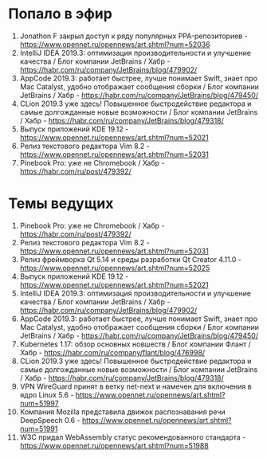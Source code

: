 # Попало в эфир
1. Jonathon F закрыл доступ к ряду популярных PPA-репозиториев - https://www.opennet.ru/opennews/art.shtml?num=52036
1. IntelliJ IDEA 2019.3: оптимизация производительности и улучшение качества / Блог компании JetBrains / Хабр - https://habr.com/ru/company/JetBrains/blog/479902/
1. AppCode 2019.3: работает быстрее, лучше понимает Swift, знает про Mac Catalyst, удобно отображает сообщения сборки / Блог компании JetBrains / Хабр - https://habr.com/ru/company/JetBrains/blog/479450/
1. CLion 2019.3 уже здесь! Повышенное быстродействие редактора и самые долгожданные новые возможности / Блог компании JetBrains / Хабр - https://habr.com/ru/company/JetBrains/blog/479318/
1. Выпуск приложений KDE 19.12 - https://www.opennet.ru/opennews/art.shtml?num=52021
1. Релиз текстового редактора Vim 8.2 - https://www.opennet.ru/opennews/art.shtml?num=52031
1. Pinebook Pro: уже не Chromebook / Хабр - https://habr.com/ru/post/479392/

# Темы ведущих
1. Pinebook Pro: уже не Chromebook / Хабр - https://habr.com/ru/post/479392/
1. Релиз текстового редактора Vim 8.2 - https://www.opennet.ru/opennews/art.shtml?num=52031
1. Релиз фреймворка Qt 5.14 и среды разработки Qt Creator 4.11.0 - https://www.opennet.ru/opennews/art.shtml?num=52025
1. Выпуск приложений KDE 19.12 - https://www.opennet.ru/opennews/art.shtml?num=52021
1. IntelliJ IDEA 2019.3: оптимизация производительности и улучшение качества / Блог компании JetBrains / Хабр - https://habr.com/ru/company/JetBrains/blog/479902/
1. AppCode 2019.3: работает быстрее, лучше понимает Swift, знает про Mac Catalyst, удобно отображает сообщения сборки / Блог компании JetBrains / Хабр - https://habr.com/ru/company/JetBrains/blog/479450/
1. Kubernetes 1.17: обзор основных новшеств / Блог компании Флант / Хабр - https://habr.com/ru/company/flant/blog/476998/
1. CLion 2019.3 уже здесь! Повышенное быстродействие редактора и самые долгожданные новые возможности / Блог компании JetBrains / Хабр - https://habr.com/ru/company/JetBrains/blog/479318/
1. VPN WireGuard принят в ветку net-next и намечен для включения в ядро Linux 5.6 - https://www.opennet.ru/opennews/art.shtml?num=51997
1. Компания Mozilla представила движок распознавания речи DeepSpeech 0.6 - https://www.opennet.ru/opennews/art.shtml?num=51991
1. W3C придал WebAssembly статус рекомендованного стандарта - https://www.opennet.ru/opennews/art.shtml?num=51988
